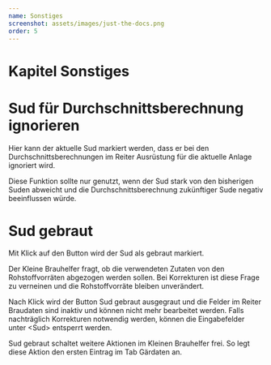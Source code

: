 ```yaml
---
name: Sonstiges
screenshot: assets/images/just-the-docs.png
order: 5
---
```


# Kapitel Sonstiges

# Sud für Durchschnittsberechnung ignorieren

Hier kann der aktuelle Sud markiert werden, dass er bei den
Durchschnittsberechnungen im Reiter Ausrüstung für die aktuelle Anlage
ignoriert wird.

Diese Funktion sollte nur genutzt, wenn der Sud stark von den bisherigen
Suden abweicht und die Durchschnittsberechnung zukünftiger Sude negativ
beeinflussen würde.

# Sud gebraut

Mit Klick auf den Button wird der Sud als gebraut markiert.

Der Kleine Brauhelfer fragt, ob die verwendeten Zutaten von den
Rohstoffvorräten abgezogen werden sollen. Bei Korrekturen ist diese
Frage zu verneinen und die Rohstoffvorräte bleiben unverändert.

Nach Klick wird der Button Sud gebraut ausgegraut und die Felder im
Reiter Braudaten sind inaktiv und können nicht mehr bearbeitet werden.
Falls nachträglich Korrekturen notwendig werden, können die
Eingabefelder unter \<Sud\> entsperrt werden.

Sud gebraut schaltet weitere Aktionen im Kleinen Brauhelfer frei. So
legt diese Aktion den ersten Eintrag im Tab Gärdaten an.
